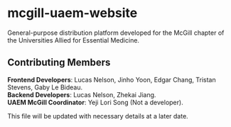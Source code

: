 # mcgill-uaem-website

General-purpose distribution platform developed for the McGill chapter of the Universities Allied for Essential Medicine.

## Contributing Members
**Frontend Developers**: Lucas Nelson, Jinho Yoon, Edgar Chang, Tristan Stevens, Gaby Le Bideau. <br />
**Backend Developers**: Lucas Nelson, Zhekai Jiang. <br />
**UAEM McGill Coordinator**: Yeji Lori Song (Not a developer). <br />

This file will be updated with necessary details at a later date.  
